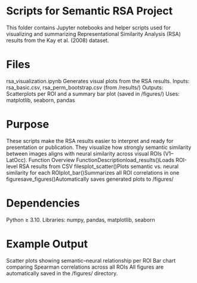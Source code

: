 
# Scripts for Semantic RSA Project
This folder contains Jupyter notebooks and helper scripts used for visualizing and summarizing Representational Similarity Analysis (RSA) results from the Kay et al. (2008) dataset.
# Files
rsa_visualization.ipynb
Generates visual plots from the RSA results. 
Inputs: rsa_basic.csv, rsa_perm_bootstrap.csv (from /results/)
Outputs: Scatterplots per ROI and a summary bar plot (saved in /figures/)
Uses: matplotlib, seaborn, pandas
# Purpose
These scripts make the RSA results easier to interpret and ready for presentation or publication.
They visualize how strongly semantic similarity between images aligns with neural similarity across visual ROIs (V1–LatOcc).
Function Overview
FunctionDescriptionload_results()Loads ROI-level RSA results from CSV filesplot_scatter()Plots semantic vs. neural similarity for each ROIplot_bar()Summarizes all ROI correlations in one figuresave_figures()Automatically saves generated plots to /figures/ 
# Dependencies
Python ≥ 3.10.
Libraries: numpy, pandas, matplotlib, seaborn
# Example Output
Scatter plots showing semantic–neural relationship per ROI
Bar chart comparing Spearman correlations across all ROIs
All figures are automatically saved in the /figures/ directory.
